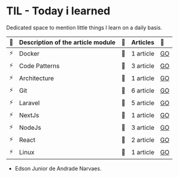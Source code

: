 # TIL - Today i learned

Dedicated space to mention little things I learn on a daily basis.

| :pencil: | Description of the article module | :checkered_flag: | Articles  | :rocket:                                                                             |
| :------- | :-------------------------------- | :--------------- | :-------- | :----------------------------------------------------------------------------------- |
| :zap:    | Docker                            | :bookmark:       | 1 article | [GO](https://github.com/edsonjuniornarvaes/til/tree/master/docker)                   |
| :zap:    | Code Patterns                     | :bookmark:       | 3 article | [GO](https://github.com/edsonjuniornarvaes/til/tree/master/code-patterns)            |
| :zap:    | Architecture                     | :bookmark:       | 1 article | [GO](https://github.com/edsonjuniornarvaes/til/tree/master/architecture)            |
| :zap:    | Git                               | :bookmark:       | 6 article | [GO](https://github.com/edsonjuniornarvaes/til/tree/master/git)                      |
| :zap:    | Laravel                           | :bookmark:       | 5 article | [GO](https://github.com/edsonjuniornarvaes/til/tree/master/laravel)                  |
| :zap:    | NextJs                            | :bookmark:       | 1 article | [GO](https://github.com/edsonjuniornarvaes/til/tree/master/nextjs)                   |
| :zap:    | NodeJs                            | :bookmark:       | 3 article | [GO](https://github.com/edsonjuniornarvaes/til/tree/master/nodejs)                   |
| :zap:    | React                             | :bookmark:       | 2 article | [GO](https://github.com/edsonjuniornarvaes/til/tree/master/reactjs)   
| :zap:    | Linux                             | :bookmark:       | 1 article | [GO](https://github.com/edsonjuniornarvaes/til/tree/master/linux)                 |

- Edson Junior de Andrade Narvaes.
